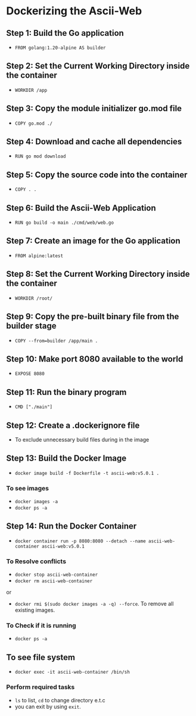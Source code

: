 # Dockerizing the Ascii-Web

## Step 1: Build the Go application

- `FROM golang:1.20-alpine AS builder`

## Step 2: Set the Current Working Directory inside the container

- `WORKDIR /app`

## Step 3: Copy the module initializer go.mod file

- `COPY go.mod ./`

## Step 4: Download and cache all dependencies

- `RUN go mod download`

## Step 5: Copy the source code into the container

- `COPY . .`

## Step 6: Build the Ascii-Web Application

- `RUN go build -o main ./cmd/web/web.go`

## Step 7: Create an image for the Go application

- `FROM alpine:latest`

## Step 8: Set the Current Working Directory inside the container

- `WORKDIR /root/`

## Step 9: Copy the pre-built binary file from the builder stage

- `COPY --from=builder /app/main .`

## Step 10: Make port 8080 available to the world

- `EXPOSE 8080`

## Step 11: Run the binary program

- `CMD ["./main"]`

## Step 12: Create a .dockerignore file

- To exclude unnecessary build files during in the image

## Step 13: Build the Docker Image

- `docker image build -f Dockerfile -t ascii-web:v5.0.1 .`

### To see images

- `docker images -a`
- `docker ps -a`

## Step 14: Run the Docker Container

- `docker container run -p 8080:8080 --detach --name ascii-web-container ascii-web:v5.0.1`

### To Resolve conflicts

- `docker stop ascii-web-container`
- `docker rm ascii-web-container`

or

- `docker rmi $(sudo docker images -a -q) --force`. To remove all existing images.

### To Check if it is running

- `docker ps -a`

## To see file system

- `docker exec -it ascii-web-container /bin/sh`

### Perform required tasks

- `ls` to list, `cd` to change directory e.t.c
- you can exit by using `exit`.
